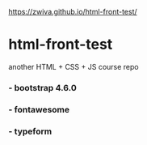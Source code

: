 https://zwiva.github.io/html-front-test/
# html-front-test
another HTML + CSS + JS course repo

### - bootstrap 4.6.0
### - fontawesome
### - typeform